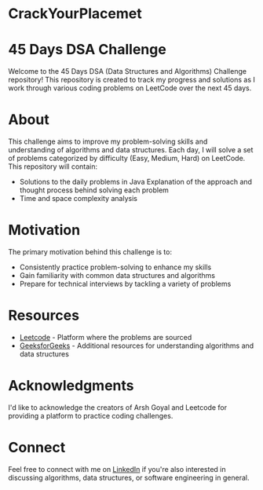 # CrackYourPlacemet
# 45 Days DSA Challenge
Welcome to the 45 Days DSA (Data Structures and Algorithms) Challenge repository! This repository is created to track my progress and solutions as I work through various coding problems on LeetCode over the next 45 days.

# About
This challenge aims to improve my problem-solving skills and understanding of algorithms and data structures. Each day, I will solve a set of problems categorized by difficulty (Easy, Medium, Hard) on LeetCode. This repository will contain:

* Solutions to the daily problems in Java Explanation of the approach and thought process behind solving each problem
* Time and space complexity analysis
# Motivation
The primary motivation behind this challenge is to:

* Consistently practice problem-solving to enhance my skills
* Gain familiarity with common data structures and algorithms
* Prepare for technical interviews by tackling a variety of problems
  
# Resources
* [Leetcode](https://leetcode.com/u/harshsrivastava1306/) - Platform where the problems are sourced
* [GeeksforGeeks](https://www.geeksforgeeks.org/user/harshsrivastava1306/harsh-srivastava-601300201) - Additional resources for understanding algorithms and data structures
# Acknowledgments
I'd like to acknowledge the creators of Arsh Goyal and Leetcode for providing a platform to practice coding challenges.

# Connect
Feel free to connect with me on  [LinkedIn](www.linkedin.com/in/) if you're also interested in discussing algorithms, data structures, or software engineering in general.

